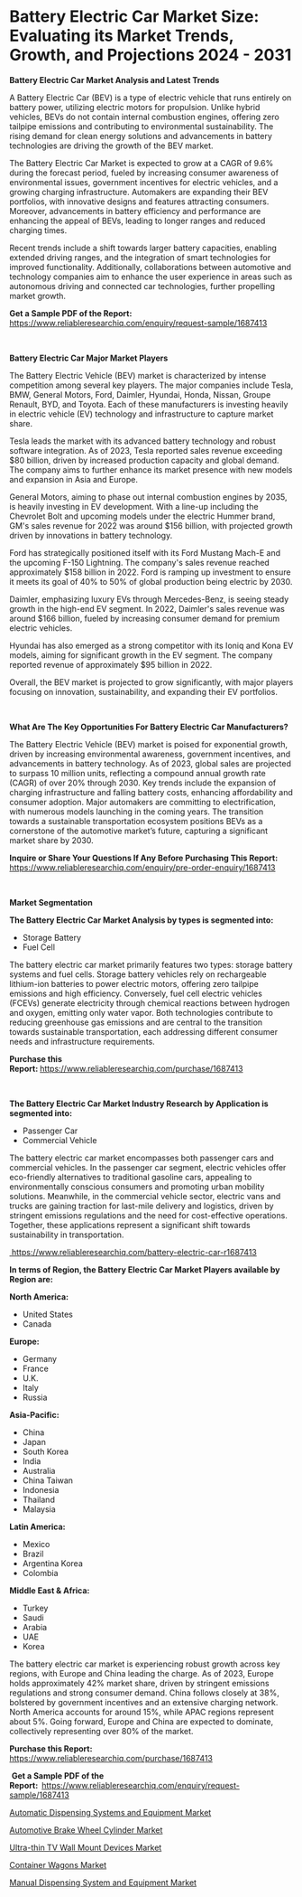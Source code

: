 <p><h1>Battery Electric Car Market Size: Evaluating its Market Trends, Growth, and Projections 2024 - 2031</h1></p><p><strong>Battery Electric Car Market Analysis and Latest Trends</strong></p>
<p><p>A Battery Electric Car (BEV) is a type of electric vehicle that runs entirely on battery power, utilizing electric motors for propulsion. Unlike hybrid vehicles, BEVs do not contain internal combustion engines, offering zero tailpipe emissions and contributing to environmental sustainability. The rising demand for clean energy solutions and advancements in battery technologies are driving the growth of the BEV market.</p><p>The Battery Electric Car Market is expected to grow at a CAGR of 9.6% during the forecast period, fueled by increasing consumer awareness of environmental issues, government incentives for electric vehicles, and a growing charging infrastructure. Automakers are expanding their BEV portfolios, with innovative designs and features attracting consumers. Moreover, advancements in battery efficiency and performance are enhancing the appeal of BEVs, leading to longer ranges and reduced charging times.</p><p>Recent trends include a shift towards larger battery capacities, enabling extended driving ranges, and the integration of smart technologies for improved functionality. Additionally, collaborations between automotive and technology companies aim to enhance the user experience in areas such as autonomous driving and connected car technologies, further propelling market growth.</p></p>
<p><strong>Get a Sample PDF of the Report:&nbsp;</strong> <a href="https://www.reliableresearchiq.com/enquiry/request-sample/1687413?utm_campaign=1123&utm_medium=2&utm_source=Github&utm_content=ia&utm_term=01112024&utm_id=battery-electric-car">https://www.reliableresearchiq.com/enquiry/request-sample/1687413</a></p>
<p>&nbsp;</p>
<p><strong>Battery Electric Car Major Market Players</strong></p>
<p><p>The Battery Electric Vehicle (BEV) market is characterized by intense competition among several key players. The major companies include Tesla, BMW, General Motors, Ford, Daimler, Hyundai, Honda, Nissan, Groupe Renault, BYD, and Toyota. Each of these manufacturers is investing heavily in electric vehicle (EV) technology and infrastructure to capture market share.</p><p>Tesla leads the market with its advanced battery technology and robust software integration. As of 2023, Tesla reported sales revenue exceeding $80 billion, driven by increased production capacity and global demand. The company aims to further enhance its market presence with new models and expansion in Asia and Europe.</p><p>General Motors, aiming to phase out internal combustion engines by 2035, is heavily investing in EV development. With a line-up including the Chevrolet Bolt and upcoming models under the electric Hummer brand, GM's sales revenue for 2022 was around $156 billion, with projected growth driven by innovations in battery technology.</p><p>Ford has strategically positioned itself with its Ford Mustang Mach-E and the upcoming F-150 Lightning. The company's sales revenue reached approximately $158 billion in 2022. Ford is ramping up investment to ensure it meets its goal of 40% to 50% of global production being electric by 2030.</p><p>Daimler, emphasizing luxury EVs through Mercedes-Benz, is seeing steady growth in the high-end EV segment. In 2022, Daimler's sales revenue was around $166 billion, fueled by increasing consumer demand for premium electric vehicles.</p><p>Hyundai has also emerged as a strong competitor with its Ioniq and Kona EV models, aiming for significant growth in the EV segment. The company reported revenue of approximately $95 billion in 2022.</p><p>Overall, the BEV market is projected to grow significantly, with major players focusing on innovation, sustainability, and expanding their EV portfolios.</p></p>
<p>&nbsp;</p>
<p><strong>What Are The Key Opportunities For Battery Electric Car Manufacturers?</strong></p>
<p><p>The Battery Electric Vehicle (BEV) market is poised for exponential growth, driven by increasing environmental awareness, government incentives, and advancements in battery technology. As of 2023, global sales are projected to surpass 10 million units, reflecting a compound annual growth rate (CAGR) of over 20% through 2030. Key trends include the expansion of charging infrastructure and falling battery costs, enhancing affordability and consumer adoption. Major automakers are committing to electrification, with numerous models launching in the coming years. The transition towards a sustainable transportation ecosystem positions BEVs as a cornerstone of the automotive market’s future, capturing a significant market share by 2030.</p></p>
<p><strong>Inquire or Share Your Questions If Any Before Purchasing This Report:</strong> <a href="https://www.reliableresearchiq.com/enquiry/pre-order-enquiry/1687413?utm_campaign=1123&utm_medium=2&utm_source=Github&utm_content=ia&utm_term=01112024&utm_id=battery-electric-car">https://www.reliableresearchiq.com/enquiry/pre-order-enquiry/1687413</a></p>
<p>&nbsp;</p>
<p><strong>Market Segmentation</strong></p>
<p><strong>The Battery Electric Car Market Analysis by types is segmented into:</strong></p>
<p><ul><li>Storage Battery</li><li>Fuel Cell</li></ul></p>
<p><p>The battery electric car market primarily features two types: storage battery systems and fuel cells. Storage battery vehicles rely on rechargeable lithium-ion batteries to power electric motors, offering zero tailpipe emissions and high efficiency. Conversely, fuel cell electric vehicles (FCEVs) generate electricity through chemical reactions between hydrogen and oxygen, emitting only water vapor. Both technologies contribute to reducing greenhouse gas emissions and are central to the transition towards sustainable transportation, each addressing different consumer needs and infrastructure requirements.</p></p>
<p><strong>Purchase this Report:&nbsp;</strong><a href="https://www.reliableresearchiq.com/purchase/1687413?utm_campaign=1123&utm_medium=2&utm_source=Github&utm_content=ia&utm_term=01112024&utm_id=battery-electric-car">https://www.reliableresearchiq.com/purchase/1687413</a></p>
<p>&nbsp;</p>
<p><strong>The Battery Electric Car Market Industry Research by Application is segmented into:</strong></p>
<p><ul><li>Passenger Car</li><li>Commercial Vehicle</li></ul></p>
<p><p>The battery electric car market encompasses both passenger cars and commercial vehicles. In the passenger car segment, electric vehicles offer eco-friendly alternatives to traditional gasoline cars, appealing to environmentally conscious consumers and promoting urban mobility solutions. Meanwhile, in the commercial vehicle sector, electric vans and trucks are gaining traction for last-mile delivery and logistics, driven by stringent emissions regulations and the need for cost-effective operations. Together, these applications represent a significant shift towards sustainability in transportation.</p></p>
<p><a href="https://www.reliableresearchiq.com/battery-electric-car-r1687413?utm_campaign=1123&utm_medium=2&utm_source=Github&utm_content=ia&utm_term=01112024&utm_id=battery-electric-car">&nbsp;https://www.reliableresearchiq.com/battery-electric-car-r1687413</a></p>
<p><strong>In terms of Region, the Battery Electric Car Market Players available by Region are:</strong></p>
<p>
    <p> <strong> North America: </strong>
        <ul>
            <li>United States</li>
            <li>Canada</li>
        </ul>
        </p> 
    <p> <strong> Europe: </strong>
        <ul>
            <li>Germany</li>
            <li>France</li>
            <li>U.K.</li>
            <li>Italy</li>
            <li>Russia</li>
        </ul>
        </p> 
    <p> <strong> Asia-Pacific: </strong>
        <ul>
            <li>China</li>
            <li>Japan</li>
            <li>South Korea</li>
            <li>India</li>
            <li>Australia</li>
            <li>China Taiwan</li>
            <li>Indonesia</li>
            <li>Thailand</li>
            <li>Malaysia</li>
        </ul>
        </p> 
    <p> <strong> Latin America: </strong>
        <ul>
            <li>Mexico</li>
            <li>Brazil</li>
            <li>Argentina Korea</li>
            <li>Colombia</li>
        </ul>
        </p> 
    <p> <strong> Middle East & Africa: </strong>
        <ul>
            <li>Turkey</li>
            <li>Saudi</li>
            <li>Arabia</li>
            <li>UAE</li>
            <li>Korea</li>
        </ul>
    </p>
    </p>
<p><p>The battery electric car market is experiencing robust growth across key regions, with Europe and China leading the charge. As of 2023, Europe holds approximately 42% market share, driven by stringent emissions regulations and strong consumer demand. China follows closely at 38%, bolstered by government incentives and an extensive charging network. North America accounts for around 15%, while APAC regions represent about 5%. Going forward, Europe and China are expected to dominate, collectively representing over 80% of the market.</p></p>
<p><strong>Purchase this Report: </strong><a href="https://www.reliableresearchiq.com/purchase/1687413?utm_campaign=1123&utm_medium=2&utm_source=Github&utm_content=ia&utm_term=01112024&utm_id=battery-electric-car">https://www.reliableresearchiq.com/purchase/1687413</a></p>
<p>&nbsp;<strong>Get a Sample PDF of the Report:&nbsp;&nbsp;</strong><a href="https://www.reliableresearchiq.com/enquiry/request-sample/1687413?utm_campaign=1123&utm_medium=2&utm_source=Github&utm_content=ia&utm_term=01112024&utm_id=battery-electric-car">https://www.reliableresearchiq.com/enquiry/request-sample/1687413</a></p>
<p><strong></strong></p>
<p><p><a href="https://issuu.com/reportprime-2/docs/automatic-dispensing-systems-and-eq_f372a24a10d020?utm_campaign=1123&utm_medium=2&utm_source=Github&utm_content=ia&utm_term=01112024&utm_id=battery-electric-car">Automatic Dispensing Systems and Equipment Market</a></p><p><a href="https://github.com/brittroma9i/Market-Research-Report-List-1/blob/main/automotive-brake-wheel-cylinder-market.md?utm_campaign=1123&utm_medium=2&utm_source=Github&utm_content=ia&utm_term=01112024&utm_id=battery-electric-car">Automotive Brake Wheel Cylinder Market</a></p><p><a href="https://www.linkedin.com/pulse/decoding-ultra-thin-tv-wall-mount-devices-market-signals-growth-6gh9c?utm_campaign=1123&utm_medium=2&utm_source=Github&utm_content=ia&utm_term=01112024&utm_id=battery-electric-car">Ultra-thin TV Wall Mount Devices Market</a></p><p><a href="https://github.com/bailee2qhthar/Market-Research-Report-List-1/blob/main/container-wagons-market.md?utm_campaign=1123&utm_medium=2&utm_source=Github&utm_content=ia&utm_term=01112024&utm_id=battery-electric-car">Container Wagons Market</a></p><p><a href="https://issuu.com/reportprime-2/docs/manual-dispensing-system-and-equipm_90cfd9ece0546c?utm_campaign=1123&utm_medium=2&utm_source=Github&utm_content=ia&utm_term=01112024&utm_id=battery-electric-car">Manual Dispensing System and Equipment Market</a></p></p>